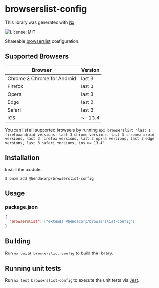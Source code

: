# browserslist-config

This library was generated with [Nx](https://nx.dev).

[![License: MIT](https://img.shields.io/badge/License-MIT-green.svg)](../../LICENSE.md)

Shareable [browserslist](https://github.com/ai/browserslist) configuration.

## Supported Browsers

| Browser                     | Version |
| --------------------------- | ------- |
| Chrome & Chrome for Android | last 3  |
| Firefox                     | last 3  |
| Opera                       | last 3  |
| Edge                        | last 3  |
| Safari                      | last 3  |
| iOS                         | >= 13.4 |

You can list all supported browsers by running `npx browserslist "last 1 firefoxandroid versions, last 3 chrome versions, last 3 chromeandroid versions, last 3 firefox versions, last 3 opera versions, last 3 edge versions, last 3 safari versions, ios >= 13.4"`

## Installation

Install the module.

```shell
$ pnpm add @hendacorp/browserslist-config
```

## Usage

### package.json

```json
{
  "browserslist": ["extends @hendacorp/browserslist-config"]
}
```

## Building

Run `nx build browserslist-config` to build the library.

## Running unit tests

Run `nx test browserslist-config` to execute the unit tests via [Jest](https://jestjs.io).
